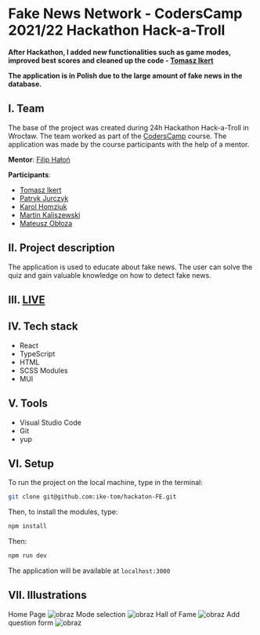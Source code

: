 # Fake News Network - CodersCamp 2021/22 Hackathon Hack-a-Troll

**After Hackathon, I added new functionalities such as game modes, improved best scores and cleaned up the code - [Tomasz Ikert](https://github.com/ike-tom)**

**The application is in Polish due to the large amount of fake news in the database.**

## I. Team

The base of the project was created during 24h Hackathon Hack-a-Troll in Wrocław. The team worked as part of the [CodersCamp](https://coderscamp.pl/) course. The application was made by the course participants with the help of a mentor.

**Mentor**: [Filip Hałoń](https://github.com/FilipHalon)

**Participants**:

- [Tomasz Ikert](https://github.com/ike-tom)
- [Patryk Jurczyk](https://github.com/PatrykJurczyk)
- [Karol Homziuk](https://github.com/Karol-pl)
- [Martin Kaliszewski](https://github.com/MCaliJr)
- [Mateusz Obłoza](https://github.com/zyzgz)

## II. Project description
The application is used to educate about fake news. The user can solve the quiz and gain valuable knowledge on how to detect fake news.

## III. [LIVE](https://fakenewsnetwork.vercel.app/)

## IV. Tech stack
- React
- TypeScript
- HTML
- SCSS Modules
- MUI

## V. Tools
- Visual Studio Code
- Git
- yup

## VI. Setup
To run the project on the local machine, type in the terminal:
```bash
git clone git@github.com:ike-tom/hackaton-FE.git
```
Then, to install the modules, type:
```bash
npm install
```
Then:
```bash
npm run dev
```
The application will be available at `localhost:3000`

## VII. Illustrations
Home Page
![obraz](https://user-images.githubusercontent.com/80857044/210011106-f664fa3e-9df6-44c1-887d-b7ef4943979b.png)
Mode selection
![obraz](https://user-images.githubusercontent.com/80857044/210011268-5743309b-67ee-4edd-bb36-2d429c4383b0.png)
Hall of Fame
![obraz](https://user-images.githubusercontent.com/80857044/210011294-6b65058a-86e5-4d84-8265-dfc61610d6dd.png)
Add question form
![obraz](https://user-images.githubusercontent.com/80857044/210011172-7cf4070f-9bc9-4067-aa6b-2b7de4f6dc79.png)
